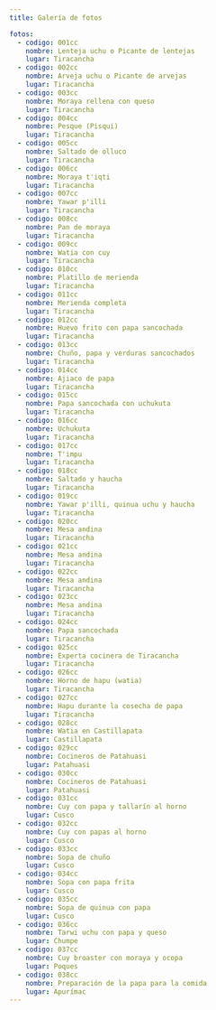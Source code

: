 ```yaml
---
title: Galería de fotos

fotos:
  - codigo: 001cc
    nombre: Lenteja uchu o Picante de lentejas
    lugar: Tiracancha
  - codigo: 002cc
    nombre: Arveja uchu o Picante de arvejas
    lugar: Tiracancha
  - codigo: 003cc
    nombre: Moraya rellena con queso
    lugar: Tiracancha
  - codigo: 004cc
    nombre: Pesque (Pisqui)
    lugar: Tiracancha
  - codigo: 005cc
    nombre: Saltado de olluco
    lugar: Tiracancha
  - codigo: 006cc
    nombre: Moraya t'iqti
    lugar: Tiracancha
  - codigo: 007cc
    nombre: Yawar p'illi
    lugar: Tiracancha
  - codigo: 008cc
    nombre: Pan de moraya
    lugar: Tiracancha
  - codigo: 009cc
    nombre: Watia con cuy
    lugar: Tiracancha
  - codigo: 010cc
    nombre: Platillo de merienda
    lugar: Tiracancha
  - codigo: 011cc
    nombre: Merienda completa
    lugar: Tiracancha
  - codigo: 012cc
    nombre: Huevo frito con papa sancochada
    lugar: Tiracancha
  - codigo: 013cc
    nombre: Chuño, papa y verduras sancochados
    lugar: Tiracancha
  - codigo: 014cc
    nombre: Ajiaco de papa
    lugar: Tiracancha
  - codigo: 015cc
    nombre: Papa sancochada con uchukuta
    lugar: Tiracancha
  - codigo: 016cc
    nombre: Uchukuta
    lugar: Tiracancha
  - codigo: 017cc
    nombre: T'impu
    lugar: Tiracancha
  - codigo: 018cc
    nombre: Saltado y haucha
    lugar: Tiracancha
  - codigo: 019cc
    nombre: Yawar p'illi, quinua uchu y haucha
    lugar: Tiracancha
  - codigo: 020cc
    nombre: Mesa andina
    lugar: Tiracancha
  - codigo: 021cc
    nombre: Mesa andina
    lugar: Tiracancha
  - codigo: 022cc
    nombre: Mesa andina
    lugar: Tiracancha
  - codigo: 023cc
    nombre: Mesa andina
    lugar: Tiracancha
  - codigo: 024cc
    nombre: Papa sancochada
    lugar: Tiracancha
  - codigo: 025cc
    nombre: Experta cocinera de Tiracancha
    lugar: Tiracancha
  - codigo: 026cc
    nombre: Horno de hapu (watia)
    lugar: Tiracancha
  - codigo: 027cc
    nombre: Hapu durante la cosecha de papa
    lugar: Tiracancha
  - codigo: 028cc
    nombre: Watia en Castillapata
    lugar: Castillapata
  - codigo: 029cc
    nombre: Cocineros de Patahuasi
    lugar: Patahuasi
  - codigo: 030cc
    nombre: Cocineros de Patahuasi
    lugar: Patahuasi
  - codigo: 031cc
    nombre: Cuy con papa y tallarín al horno
    lugar: Cusco
  - codigo: 032cc
    nombre: Cuy con papas al horno
    lugar: Cusco
  - codigo: 033cc
    nombre: Sopa de chuño
    lugar: Cusco
  - codigo: 034cc
    nombre: Sopa con papa frita
    lugar: Cusco
  - codigo: 035cc
    nombre: Sopa de quinua con papa
    lugar: Cusco
  - codigo: 036cc
    nombre: Tarwi uchu con papa y queso
    lugar: Chumpe
  - codigo: 037cc
    nombre: Cuy broaster con moraya y ocopa
    lugar: Poques
  - codigo: 038cc
    nombre: Preparación de la papa para la comida
    lugar: Apurímac
---
```

